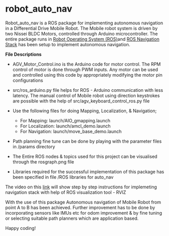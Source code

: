 # robot_auto_nav
Robot_auto_nav is a ROS package for implementing autonomous navigation in a Differential Drive Mobile Robot. The Mobile robot system is driven by two Nissei BLDC Motors, controlled through Arduino microcontroller. The entire package runs in [Robot Operating System (ROS)](https://www.ros.org/)and [ROS Navigation Stack](http://wiki.ros.org/navigation/Tutorials/RobotSetup) has been setup to implement autonomous navigation.

**File Descriptions**

- AGV_Motor_Control.ino is the Arduino code for motor control. The RPM control of motor is done through PWM inputs. Any motor can be used and controlled using this code by appropriately modifying the motor pin configurations

- src/ros_arduino.py file helps for ROS - Arduino communication with less latency.
The manual control of Mobile robot using direction keystrokes are possible with the help of src/agv_keyboard_control_ros.py file

- Use the following files for doing Mapping, Localization, & Navigation;
  - For Mapping: launch/AIO_gmapping.launch
  - For Localization: launch/amcl_demo.launch
  - For Navigation: launch/move_base_demo.launch

- Path planning fine tune can be done by playing with the parameter files in /params directory 

- The Entire ROS nodes & topics used for this project can be visualised through the rosgraph.png file

- Libraries required for the successful implementation of this package has been specified in file /ROS libraries for auto_nav

The video on this [link](http://wiki.ros.org/navigation/Tutorials/Using%20rviz%20with%20the%20Navigation%20Stack) will show step by step instructions for implemeting navigation stack with help of ROS visualization tool - RVIZ

With the use of this package Autonomous navigation of Mobile Robot from point A to B has been achieved. Further improvement has to be done by incorporating sensors like IMUs etc for odom improvement & by fine tuning or selecting suitable path planners which are application based.

Happy coding!



